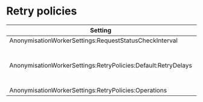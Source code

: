 # Retry policies

| Setting | Value |
| --| --|
| AnonymisationWorkerSettings:RequestStatusCheckInterval | 00:00:30 |
| AnonymisationWorkerSettings:RetryPolicies:Default:RetryDelays | [ "00:00:10", "00:00:30", "00:01:00" ] |
| AnonymisationWorkerSettings:RetryPolicies:Operations|  |